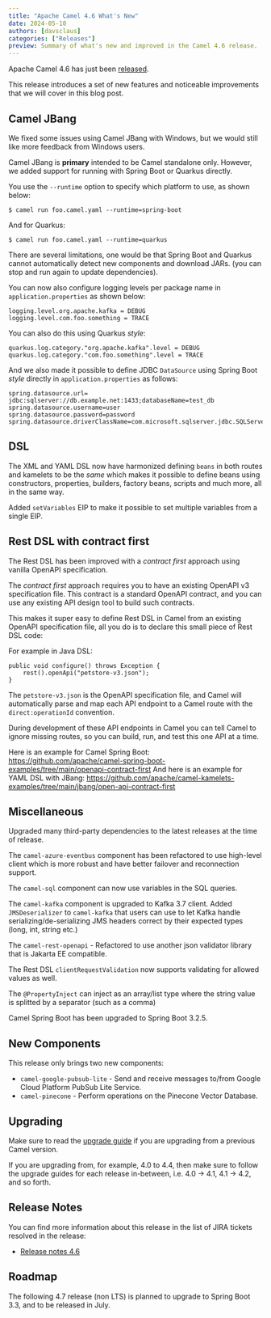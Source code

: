 ```yaml
---
title: "Apache Camel 4.6 What's New"
date: 2024-05-10
authors: [davsclaus]
categories: ["Releases"]
preview: Summary of what's new and improved in the Camel 4.6 release.
---
```


Apache Camel 4.6 has just been [released](/blog/2024/05/RELEASE-4.6.0/).

This release introduces a set of new features and noticeable improvements that we will cover in this blog post.

## Camel JBang

We fixed some issues using Camel JBang with Windows, but we would still like more feedback from Windows users.

Camel JBang is __primary__ intended to be Camel standalone only. However, we added
support for running with Spring Boot or Quarkus directly.

You use the `--runtime` option to specify which platform to use, as shown below:

    $ camel run foo.camel.yaml --runtime=spring-boot

And for Quarkus:

    $ camel run foo.camel.yaml --runtime=quarkus

There are several limitations, one would be that Spring Boot and Quarkus cannot automatically detect new components and download JARs.
(you can stop and run again to update dependencies).

You can now also configure logging levels per package name in `application.properties` as shown below:

    logging.level.org.apache.kafka = DEBUG
    logging.level.com.foo.something = TRACE

You can also do this using Quarkus _style_:

    quarkus.log.category."org.apache.kafka".level = DEBUG
    quarkus.log.category."com.foo.something".level = TRACE

And we also made it possible to define JDBC `DataSource` using Spring Boot _style_ directly in `application.properties` as follows:

    spring.datasource.url= jdbc:sqlserver://db.example.net:1433;databaseName=test_db
    spring.datasource.username=user
    spring.datasource.password=password
    spring.datasource.driverClassName=com.microsoft.sqlserver.jdbc.SQLServerDriver

## DSL

The XML and YAML DSL now have harmonized defining `beans` in both routes and kamelets to be the _same_ which
makes it possible to define beans using constructors, properties, builders, factory beans, scripts and much more, all in the same way.

Added `setVariables` EIP to make it possible to set multiple variables from a single EIP.

## Rest DSL with contract first 

The Rest DSL has been improved with a _contract first_ approach using vanilla OpenAPI specification.

The _contract first_ approach requires you to have an existing OpenAPI v3 specification file.
This contract is a standard OpenAPI contract, and you can use any existing API design tool to build such contracts.

This makes it super easy to define Rest DSL in Camel from an existing OpenAPI specification file, all you do
is to declare this small piece of Rest DSL code:

For example in Java DSL:

    public void configure() throws Exception {
        rest().openApi("petstore-v3.json");
    }

The `petstore-v3.json` is the OpenAPI specification file, and Camel will automatically parse and map each API endpoint
to a Camel route with the `direct:operationId` convention.

During development of these API endpoints in Camel you can tell Camel to ignore missing routes, so you can build, run, and test
this one API at a time. 

Here is an example for Camel Spring Boot: https://github.com/apache/camel-spring-boot-examples/tree/main/openapi-contract-first
And here is an example for YAML DSL with JBang: https://github.com/apache/camel-kamelets-examples/tree/main/jbang/open-api-contract-first

## Miscellaneous

Upgraded many third-party dependencies to the latest releases at the time of release.

The `camel-azure-eventbus` component has been refactored to use high-level client which is more robust and
have better failover and reconnection support.

The `camel-sql` component can now use variables in the SQL queries.

The `camel-kafka` component is upgraded to Kafka 3.7 client. Added `JMSDeserializer` to `camel-kafka` that users can use to
let Kafka handle serializing/de-serializing JMS headers correct by their expected types (long, int, string etc.)

The `camel-rest-openapi` - Refactored to use another json validator library that is Jakarta EE compatible.

The Rest DSL `clientRequestValidation` now supports validating for allowed values as well.

The `@PropertyInject` can inject as an array/list type where the string value is splitted by a separator (such as a comma)

Camel Spring Boot has been upgraded to Spring Boot 3.2.5.

## New Components

This release only brings two new components:  

- `camel-google-pubsub-lite` - Send and receive messages to/from Google Cloud Platform PubSub Lite Service.
- `camel-pinecone` - Perform operations on the Pinecone Vector Database.

## Upgrading

Make sure to read the [upgrade guide](/manual/camel-4x-upgrade-guide-4_6.html) if you are upgrading from a previous Camel version.

If you are upgrading from, for example, 4.0 to 4.4, then make sure to follow the upgrade guides for each release in-between, i.e.
4.0 -> 4.1, 4.1 -> 4.2, and so forth.

## Release Notes

You can find more information about this release in the list of JIRA tickets resolved in the release:

- [Release notes 4.6](/releases/release-4.6.0/)

## Roadmap

The following 4.7 release (non LTS) is planned to upgrade to Spring Boot 3.3, and to be released in July.

